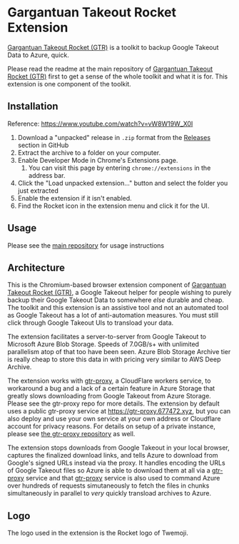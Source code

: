 # Gargantuan Takeout Rocket Extension

[Gargantuan Takeout Rocket (GTR)][gtr] is a toolkit to backup Google Takeout Data to Azure, quick.

Please read the readme at the main repository of [Gargantuan Takeout Rocket (GTR)][gtr] first to get a sense of the whole toolkit and what it is for. This extension is one component of the toolkit.

## Installation

Reference: https://www.youtube.com/watch?v=vW8W19W_X0I

1. Download a "unpacked" release in `.zip` format from the [Releases](https://github.com/nelsonjchen/gtr-ext/releases) section in GitHub
2. Extract the archive to a folder on your computer.
3. Enable Developer Mode in Chrome's Extensions page.
   1. You can visit this page by entering `chrome://extensions` in the address bar.
4. Click the "Load unpacked extension..." button and select the folder you just extracted
5. Enable the extension if it isn't enabled.
6. Find the Rocket icon in the extension menu and click it for the UI.

## Usage

Please see the [main repository][gtr] for usage instructions

## Architecture

This is the Chromium-based browser extension component of [Gargantuan Takeout Rocket (GTR)][gtr], a Google Takeout helper for people wishing to purely backup their Google Takeout Data to somewhere _else_ durable and cheap. The toolkit and this extension is an assistive tool and not an automated tool as Google Takeout has a lot of anti-automation measures. You must still click through Google Takeout UIs to transload your data.

The extension facilitates a server-to-server from Google Takeout to Microsoft Azure Blob Storage. Speeds of 7.0GB/s+ with unlimited parallelism atop of that too have been seen. Azure Blob Storage Archive tier is really cheap to store this data in with pricing very similar to AWS Deep Archive.

The extension works with [gtr-proxy][gtr-proxy], a CloudFlare workers service, to workaround a bug and a lack of a certain feature in Azure Storage that greatly slows downloading from Google Takeout from Azure Storage. Please see the gtr-proxy repo for more details. The extension by default uses a public gtr-proxy service at https://gtr-proxy.677472.xyz, but you can also deploy and use your own service at your own address or Cloudflare account for privacy reasons. For details on setup of a private instance, please see [the gtr-proxy repository][gtr-proxy] as well.

The extension stops downloads from Google Takeout in your local browser, captures the finalized download links, and tells Azure to download from Google's signed URLs instead via the proxy. It handles encoding the URLs of Google Takeout files so Azure is able to download them at all via a [gtr-proxy][gtr-proxy] service and that [gtr-proxy][gtr-proxy] service is also used to command Azure over hundreds of requests simutaneously to fetch the files in chunks simultaneously in parallel to _very_ quickly transload archives to Azure.

## Logo

The logo used in the extension is the Rocket logo of Twemoji.

[gtr]: https://github.com/nelsonjchen/gtr
[gtr-proxy]: https://github.com/nelsonjchen/gtr-proxy#readme

